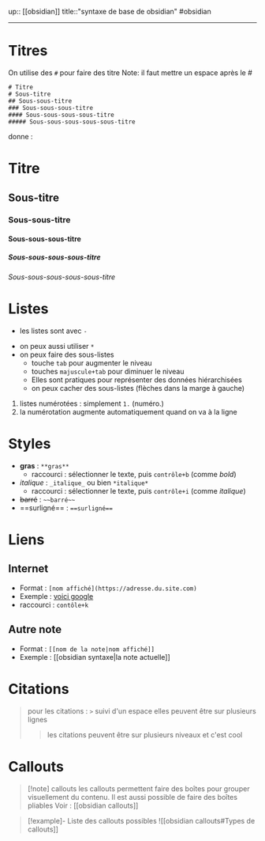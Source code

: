 up:: [[obsidian]]
title::"syntaxe de base de obsidian"
#obsidian

----

# Titres 

On utilise des `#` pour faire des titre
Note: il faut mettre un espace après le #

```
# Titre
# Sous-titre
## Sous-sous-titre
### Sous-sous-sous-titre
#### Sous-sous-sous-sous-titre
##### Sous-sous-sous-sous-sous-titre
```

donne :
# Titre
## Sous-titre
### Sous-sous-titre
#### Sous-sous-sous-titre
##### Sous-sous-sous-sous-titre
###### Sous-sous-sous-sous-sous-titre


# Listes

 - les listes sont avec `- `
 * on peux aussi utiliser `* `
 * on peux faire des sous-listes
     - touche `tab` pour augmenter le niveau
     - touches `majuscule+tab` pour diminuer le niveau
     * Elles sont pratiques pour représenter des données hiérarchisées
     * on peux cacher des sous-listes (flèches dans la marge à gauche)

 1. listes numérotées : simplement `1.` (numéro.)
 2. la numérotation augmente automatiquement quand on va à la ligne

# Styles
 - **gras** : `**gras**`
     - raccourci : sélectionner le texte, puis `contrôle+b` (comme _bold_)
 - _italique_ : `_italique_` ou bien `*italique*`
     - raccourci : sélectionner le texte, puis `contrôle+i` (comme _italique_)
 - ~~barré~~ : `~~barré~~`
 - ==surligné== : ` ==surligné== `


# Liens


## Internet
 - Format : `[nom affiché](https://adresse.du.site.com)`
 - Exemple : [voici google](https://www.google.com)
 - raccourci : `contôle+k`

## Autre note
 - Format : `[[nom de la note|nom affiché]]`
 - Exemple : [[obsidian syntaxe|la note actuelle]]

# Citations

> pour les citations : `>` suivi d'un espace
> elles peuvent être sur plusieurs lignes
>> les citations peuvent être sur plusieurs niveaux et c'est cool


# Callouts

> [!note] callouts
> les callouts permettent faire des boîtes pour grouper visuellement du contenu.
> Il est aussi possible de faire des boîtes pliables
> Voir : [[obsidian callouts]]

> [!example]- Liste des callouts possibles
> ![[obsidian callouts#Types de callouts]]



